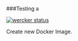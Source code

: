 ###Testing
 a

[![wercker status](https://app.wercker.com/status/21d100b5194a7e1c108a34c527838500/s/master "wercker status")](https://app.wercker.com/project/byKey/21d100b5194a7e1c108a34c527838500)

Create new Docker Image.
